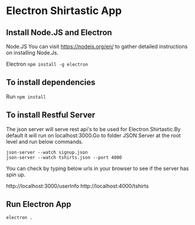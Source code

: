 # Electron Shirtastic App

## Install Node.JS and Electron

Node.JS
You can visit https://nodejs.org/en/ to gather detailed instructions on installing Node.Js.

Electron
`npm install -g electron`

## To install dependencies

Run `npm install`

## To install Restful Server

The json server will serve rest api's to be used for Electron Shirtastic.By default it will run on
localhost:3000.Go to folder JSON Server at the root level and run below commands.

`json-server --watch signup.json`  
`json-server --watch tshirts.json --port 4000`

 You can check by typing below urls in your browser to see if the server has spin up.

 http://localhost:3000/userInfo
 http://localhost:4000/tshirts 

 ## Run Electron App

 `electron .`
